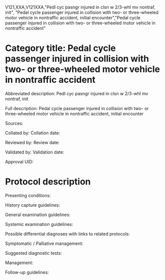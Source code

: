 V121,XXA,V121XXA,"Pedl cyc pasngr injured in clsn w 2/3-whl mv nontraf, init", "Pedal cycle passenger injured in collision with two- or three-wheeled motor vehicle in nontraffic accident, initial encounter","Pedal cycle passenger injured in collision with two- or three-wheeled motor vehicle in nontraffic accident"
# Category title: Pedal cycle passenger injured in collision with two- or three-wheeled motor vehicle in nontraffic accident

Abbreviated description: Pedl cyc pasngr injured in clsn w 2/3-whl mv nontraf, init

Full description: Pedal cycle passenger injured in collision with two- or three-wheeled motor vehicle in nontraffic accident, initial encounter

Sources:

Collated by:
Collation date:

Reviewed by:
Review date:

Validated by:
Validation date:

Approval UID:

# Protocol description

Presenting conditions:

History capture guidelines:

General examination guidelines:

Systemic examination guidelines:

Possible differential diagnoses with links to related protocols:

Symptomatic / Palliative management:

Suggested diagnostic tests:

Management:

Follow-up guidelines:
